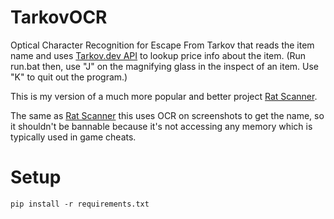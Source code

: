 # TarkovOCR
Optical Character Recognition for Escape From Tarkov that reads the item name and uses [Tarkov.dev API](https://tarkov.dev/api/) to lookup price info about the item. (Run run.bat then, use "J" on the magnifying glass in the inspect of an item. Use "K" to quit out the program.)

This is my version of a much more popular and better project [Rat Scanner](https://github.com/RatScanner/RatScanner).

The same as [Rat Scanner](https://github.com/RatScanner/RatScanner) this uses OCR on screenshots to get the name, so it shouldn't be bannable because it's not accessing any memory which is typically used in game cheats. 
# Setup
```
pip install -r requirements.txt
```
